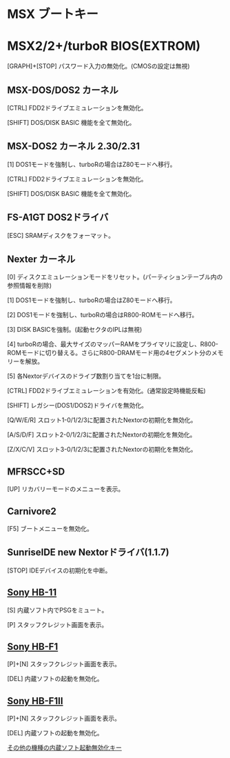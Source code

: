﻿# MSX ブートキー

# MSX2/2+/turboR BIOS(EXTROM)

\[GRAPH\]+\[STOP\] パスワード入力の無効化。(CMOSの設定は無視)

## MSX-DOS/DOS2 カーネル

\[CTRL\] FDD2ドライブエミュレーションを無効化。

\[SHIFT\] DOS/DISK BASIC 機能を全て無効化。

## MSX-DOS2 カーネル 2.30/2.31

\[1\] DOS1モードを強制し、turboRの場合はZ80モードへ移行。

\[CTRL\] FDD2ドライブエミュレーションを無効化。

\[SHIFT\] DOS/DISK BASIC 機能を全て無効化。

## FS-A1GT DOS2ドライバ

\[ESC\] SRAMディスクをフォーマット。

## Nexter カーネル

\[0\] ディスクエミュレーションモードをリセット。(パーティションテーブル内の参照情報を削除)

\[1\] DOS1モードを強制し、turboRの場合はZ80モードへ移行。

\[2\] DOS1モードを強制し、turboRの場合はR800-ROMモードへ移行。


\[3\] DISK BASICを強制。(起動セクタのIPLは無視)

\[4\] turboRの場合、最大サイズのマッパーRAMをプライマリに設定し、R800-ROMモードに切り替える。さらにR800-DRAMモード用の4セグメント分のメモリーを解放。

\[5\] 各Nextorデバイスのドライブ数割り当てを1台に制限。

\[CTRL\] FDD2ドライブエミュレーションを有効化。(通常設定時機能反転)

\[SHIFT\] レガシー(DOS1/DOS2)ドライバを無効化。

\[Q/W/E/R] スロット1-0/1/2/3に配置されたNextorの初期化を無効化。

\[A/S/D/F] スロット2-0/1/2/3に配置されたNextorの初期化を無効化。

\[Z/X/C/V] スロット3-0/1/2/3に配置されたNextorの初期化を無効化。

## MFRSCC+SD

\[UP\] リカバリーモードのメニューを表示。

## Carnivore2

\[F5\] ブートメニューを無効化。

## SunriseIDE new Nextorドライバ(1.1.7)

\[STOP\] IDEデバイスの初期化を中断。

## [Sony HB-11](https://www.msx.org/wiki/Sony_HB-11)

\[S\] 内蔵ソフト内でPSGをミュート。

\[P\] スタッフクレジット画面を表示。

## [Sony HB-F1](https://www.msx.org/wiki/Sony_HB-F1)

\[P\]+\[N\] スタッフクレジット画面を表示。

\[DEL\] 内蔵ソフトの起動を無効化。

## [Sony HB-F1II](https://www.msx.org/wiki/Sony_HB-F1II)

\[P\]+\[N\] スタッフクレジット画面を表示。

\[DEL\] 内蔵ソフトの起動を無効化。

[その他の機種の内蔵ソフト起動無効化キー](msxbootkeys_firmoff_ja.md)
